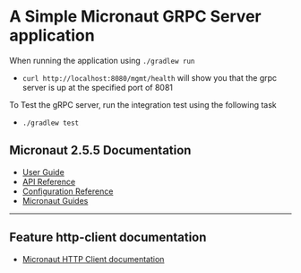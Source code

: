 # A Simple Micronaut GRPC Server application

When running the application using ```./gradlew run```

- ```curl http://localhost:8080/mgmt/health``` will show you that the grpc server is up at the specified port of 8081

To Test the gRPC server, run the integration test using the following task
- ```./gradlew test```

## Micronaut 2.5.5 Documentation

- [User Guide](https://docs.micronaut.io/2.5.5/guide/index.html)
- [API Reference](https://docs.micronaut.io/2.5.5/api/index.html)
- [Configuration Reference](https://docs.micronaut.io/2.5.5/guide/configurationreference.html)
- [Micronaut Guides](https://guides.micronaut.io/index.html)
---

## Feature http-client documentation

- [Micronaut HTTP Client documentation](https://docs.micronaut.io/latest/guide/index.html#httpClient)

